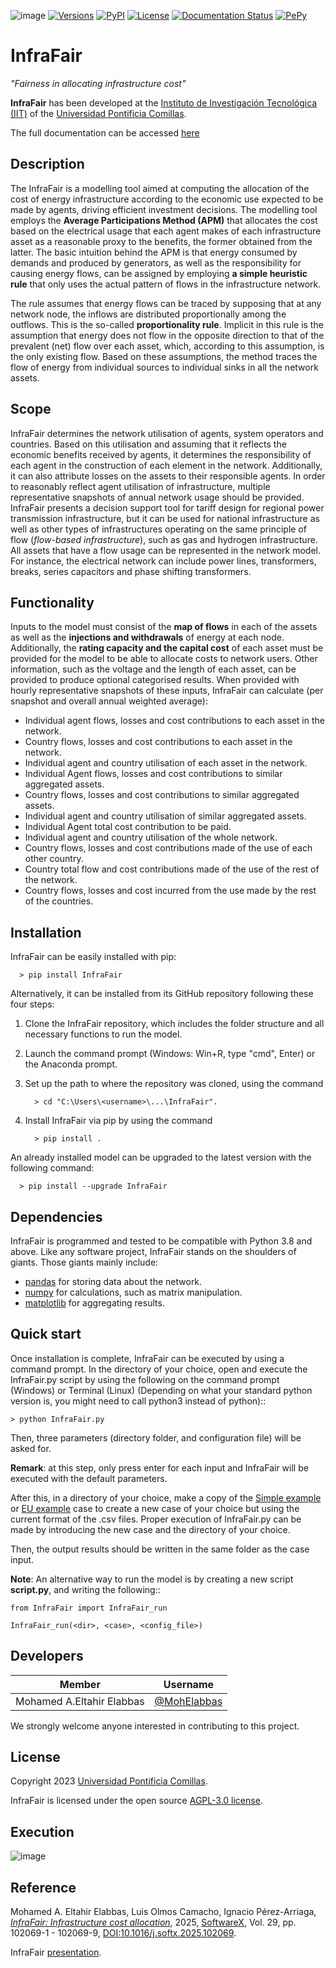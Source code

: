 ![image](doc/Images/InfraFair_Logo.png)
[![Versions](https://img.shields.io/pypi/pyversions/InfraFair.svg)](https://pypi.org/project/InfraFair)
[![PyPI](https://badge.fury.io/py/InfraFair.svg)](https://badge.fury.io/py/InfraFair)
[![License](https://img.shields.io/badge/License-AGPL%20v3-blue.svg)](https://github.com/IIT-EnergySystemModels/InfraFair/blob/main/LICENSE)
[![Documentation Status](https://readthedocs.org/projects/infrafair/badge/?version=latest)](https://infrafair.readthedocs.io/en/latest/?badge=latest)
[![PePy](https://static.pepy.tech/badge/InfraFair)](https://www.pepy.tech/projects/InfraFair)

# InfraFair
*"Fairness in allocating infrastructure cost"*   

**InfraFair** has been developed at the [Instituto de Investigación Tecnológica (IIT)](https://www.iit.comillas.edu/index.php.en) 
of the [Universidad Pontificia Comillas](https://www.comillas.edu/en/).

The full documentation can be accessed [here](https://infrafair.readthedocs.io/en/latest/index.html)

## Description
The InfraFair is a modelling tool aimed at computing the allocation of the cost of energy infrastructure according 
to the economic use expected to be made by agents, driving efficient investment decisions. The modelling tool 
employs the **Average Participations Method (APM)** that allocates the 
cost based on the electrical usage that each agent makes of each infrastructure asset as a reasonable proxy 
to the benefits, the former obtained from the latter. The basic intuition behind the APM is that 
energy consumed by demands and produced by generators, as well as the responsibility for causing energy 
flows, can be assigned by employing **a simple heuristic rule** that only uses the actual pattern of flows in 
the infrastructure network. 

The rule assumes that energy flows can be traced by supposing that at any network node, the inflows are distributed proportionally among the outflows. This is the so-called **proportionality rule**. Implicit in this rule is the assumption that energy does not flow in the opposite direction to that of the prevalent (net) flow over each asset, which, according to this assumption, is the only existing flow. Based on these assumptions, the method traces the flow of energy from individual sources to individual sinks in all the network assets.

## Scope
InfraFair determines the network utilisation of agents, system operators and countries. 
Based on this utilisation and assuming that it reflects the economic benefits received by agents, 
it determines the responsibility of each agent in the construction of each element in the network. 
Additionally, it can also attribute losses on the assets to their responsible agents.
In order to reasonably reflect agent utilisation of infrastructure, multiple representative snapshots 
of annual network usage should be provided. InfraFair presents a decision support tool for tariff 
design for regional power transmission infrastructure, but it can be used for national infrastructure 
as well as other types of infrastructures operating on the same principle of flow (*flow-based infrastructure*), 
such as gas and hydrogen infrastructure. 
All assets that have a flow usage can be represented in the network model. For instance, the electrical network can include
power lines, transformers, breaks, series capacitors and phase shifting transformers.


## Functionality
Inputs to the model must consist of the **map of flows** in each of the assets as well as the **injections and withdrawals** of energy at each node. Additionally, the **rating capacity and the capital cost** of each asset must be provided for the model to be able to allocate costs to network users. Other information, such as the voltage and the length of each asset, can be provided to produce optional categorised results. When provided with hourly representative snapshots of these inputs, InfraFair can calculate (per snapshot and overall annual weighted average):

* Individual agent flows, losses and cost contributions to each asset in the network.
* Country flows, losses and cost contributions to each asset in the network.
* Individual agent and country utilisation of each asset in the network.
* Individual Agent flows, losses and cost contributions to similar aggregated assets.
* Country flows, losses and cost contributions to similar aggregated assets. 
* Individual agent and country utilisation of similar aggregated assets.
* Individual Agent total cost contribution to be paid.
* Individual agent and country utilisation of the whole network.
* Country flows, losses and cost contributions made of the use of each other country.
* Country total flow and cost contributions made of the use of the rest of the network.
* Country flows, losses and cost incurred from the use made by the rest of the countries.


## Installation
InfraFair can be easily installed with pip:

      > pip install InfraFair 

Alternatively, it can be installed from its GitHub repository following these four steps:

1. Clone the InfraFair repository, which includes the folder structure and all necessary functions to run the model.
2. Launch the command prompt (Windows: Win+R, type "cmd", Enter) or the Anaconda prompt.
3. Set up the path to where the repository was cloned, using the command 
      
         > cd "C:\Users\<username>\...\InfraFair".
4. Install InfraFair via pip by using the command 
      
         > pip install . 

An already installed model can be upgraded to the latest version with the following command:

      > pip install --upgrade InfraFair 


## Dependencies
InfraFair is programmed and tested to be compatible with Python 3.8 and
above. Like any software project, InfraFair stands on the shoulders of giants. Those giants mainly include:

* [pandas](<http://pandas.pydata.org/>) for storing data about the network.
* [numpy](<http://www.numpy.org/>) for calculations, such as matrix manipulation.
* [matplotlib](<https://matplotlib.org/>) for aggregating results.


## Quick start
Once installation is complete, InfraFair can be 
executed by using a command prompt. In the directory of your choice, open and execute the InfraFair.py script by using 
the following on the command prompt (Windows) or Terminal (Linux) (Depending on what your standard python version is, 
you might need to call python3 instead of python)::

    > python InfraFair.py

Then, three parameters (directory folder, and configuration file) will be asked for.

**Remark**: at this step, only press enter for each input and InfraFair will be executed with the default parameters.

After this, in a directory of your choice, make a copy of the [Simple example](<https://github.com/IIT-EnergySystemModels/InfraFair/tree/main/Examples/Simple_ex>) or [EU example](<https://github.com/IIT-EnergySystemModels/InfraFair/tree/main/Examples/EU_ex>) case to create a new 
case of your choice but using the current format of the .csv files.
Proper execution of InfraFair.py can be made by introducing the new case and the directory of your choice. 

Then, the output results should be written in the same folder as the case input. 

**Note**: An alternative way to run the model is by creating a new script **script.py**, and writing the following::
        
    from InfraFair import InfraFair_run
        
    InfraFair_run(<dir>, <case>, <config_file>)

## Developers
| Member                     | Username  | 
| -------------------------- | --------- |
| Mohamed A.Eltahir Elabbas | [@MohElabbas](https://github.com/MohElabbas) |

We strongly welcome anyone interested in contributing to this project.


## License
Copyright 2023 [Universidad Pontificia Comillas](https://www.comillas.edu/en/).

InfraFair is licensed under the open source [AGPL-3.0 license](https://github.com/IIT-EnergySystemModels/InfraFair/tree/main/LICENSE).


## Execution
![image](doc/Images/Execution.png)


## Reference
Mohamed A. Eltahir Elabbas, Luis Olmos Camacho, Ignacio Pérez-Arriaga, *[InfraFair: Infrastructure cost allocation](<https://www.sciencedirect.com/science/article/pii/S2352711025000366>)*, 2025, [SoftwareX](<https://www.sciencedirect.com/journal/softwarex>), Vol. 29, pp. 102069-1 - 102069-9, [DOI:10.1016/j.softx.2025.102069](<https://doi.org/10.1016/j.softx.2025.102069>).

InfraFair [presentation](<https://github.com/IIT-EnergySystemModels/InfraFair/tree/main/doc/Presentation/InfraFair_Introduction.pdf>).
